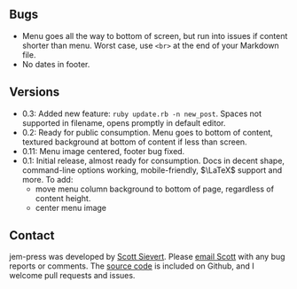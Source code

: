 ## Bugs
* Menu goes all the way to bottom of screen, but run into issues if content
  shorter than menu. Worst case, use `<br>` at the end of your Markdown file.
* No dates in footer.

## Versions
* 0.3: Added new feature: `ruby update.rb -n new_post`. Spaces not supported
  in filename, opens promptly in default editor.
* 0.2: Ready for public consumption. Menu goes to bottom of content, textured
  background at bottom of content if less than screen.
* 0.11: Menu image centered, footer bug fixed.
* 0.1: Initial release, almost ready for consumption. Docs in decent shape,
  command-line options working, mobile-friendly, $\LaTeX$ support and more. To
  add:
    * move menu column background to bottom of page, regardless of content
      height.
    * center menu image

## Contact
jem-press was developed by [Scott Sievert][scott]. Please [email Scott][email] with
any bug reports or comments. The [source code][source] is included on Github, and I welcome
pull requests and issues.

[email]:mailto:sieve121@umn.edu
[scott]:http://scottsievert.github.io
[source]:https://github.com/scottsievert/jem-press
